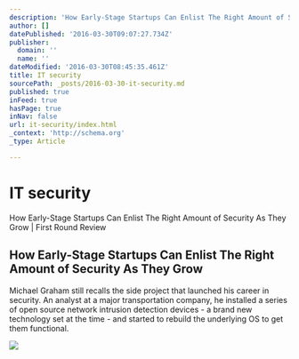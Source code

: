 ```yaml
---
description: 'How Early-Stage Startups Can Enlist The Right Amount of Security As They Grow | First Round Review'
author: []
datePublished: '2016-03-30T09:07:27.734Z'
publisher:
  domain: ''
  name: ''
dateModified: '2016-03-30T08:45:35.461Z'
title: IT security
sourcePath: _posts/2016-03-30-it-security.md
published: true
inFeed: true
hasPage: true
inNav: false
url: it-security/index.html
_context: 'http://schema.org'
_type: Article

---
```

# IT security

How Early-Stage Startups Can Enlist The Right Amount of Security As They Grow | First Round Review

<article style=""><h1>How Early-Stage Startups Can Enlist The Right Amount of Security As They Grow</h1><p>Michael Graham still recalls the side project that launched his career in security. An analyst at a major transportation company, he installed a series of open source network intrusion detection devices - a brand new technology set at the time - and started to rebuild the underlying OS to get them functional.</p><img src="http://s3.amazonaws.com/marquee-test-akiaisur2rgicbmpehea/d0aBWuBQAam5PdXgQLy4_Michael%20Graham%20-%20cropped.jpg" /></article>